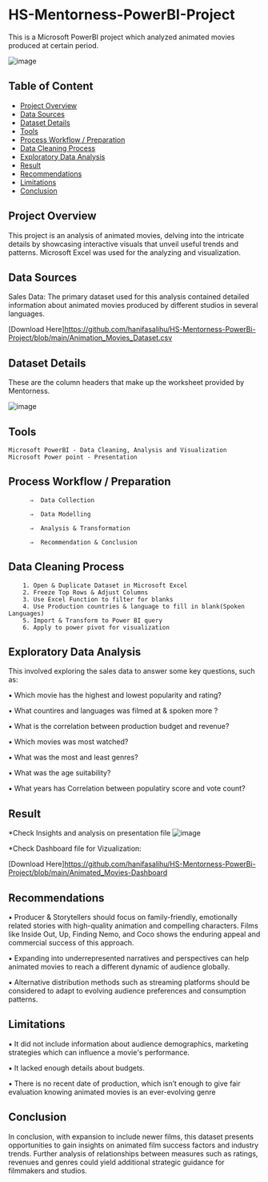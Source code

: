 # HS-Mentorness-PowerBI-Project

This is a Microsoft PowerBI project which analyzed animated movies produced at certain period.

![image](https://github.com/hanifasalihu/HS-Mentorness-PowerBi-Project/assets/157046638/9a65d3d2-6374-4e3c-b5c0-0d56022c5be5)



## Table of Content

- [ Project Overview](#project-overview)
- [ Data Sources](#data-sources)
- [Dataset Details](#dataset-details)
- [Tools](#tools)
- [Process Workflow / Preparation](Process-Workflow/-Preparation)
- [Data Cleaning Process](#data-cleaning-process)
- [Exploratory Data Analysis](#exploratory-data-analysis)
- [Result](#result)
- [Recommendations](#recommendations)
- [Limitations](#limitations)
- [Conclusion](#conclusion)


## Project Overview

This project is an analysis of animated movies, delving into the intricate details by showcasing interactive visuals that unveil useful trends and patterns.  Microsoft Excel was used for the analyzing and visualization.

## Data Sources

Sales Data: The primary dataset used for this analysis contained detailed information about animated movies produced by different studios in several languages.

[Download Here]https://github.com/hanifasalihu/HS-Mentorness-PowerBi-Project/blob/main/Animation_Movies_Dataset.csv




## Dataset Details


These are the column headers that make up the worksheet provided by Mentorness.

![image](https://github.com/hanifasalihu/HS-Mentorness-PowerBi-Project/assets/157046638/7d52d853-3d51-4fe2-a4c7-2b1296ba8247)


## Tools

    Microsoft PowerBI - Data Cleaning, Analysis and Visualization
    Microsoft Power point - Presentation




## Process Workflow / Preparation

          ⇒  Data Collection
         
          ⇒  Data Modelling
         
          ⇒  Analysis & Transformation
         
          ⇒  Recommendation & Conclusion




## Data Cleaning Process

        1. Open & Duplicate Dataset in Microsoft Excel
        2. Freeze Top Rows & Adjust Columns
        3. Use Excel Function to filter for blanks
        4. Use Production countries & language to fill in blank(Spoken Languages)
        5. Import & Transform to Power BI query
        6. Apply to power pivot for visualization





## Exploratory Data Analysis

This involved exploring the sales data to answer some key questions, such as:

   ▪ Which movie has the highest and lowest popularity and rating?
   
   ▪ What countires and languages was filmed at & spoken more ?
   
   ▪ What is the correlation between production budget and revenue?
   
   ▪ Which movies was most watched?
   
   ▪ What was the most and least genres?
   
   ▪ What was the age suitability?
   
   ▪ What years has Correlation between populatiry score and vote count?
   



## Result

*Check Insights and analysis on presentation file
![image](https://github.com/hanifasalihu/HS-Mentorness-PowerBi-Project/assets/157046638/7f36153c-aed5-4d8f-aa4d-fbec58bdb736)



*Check Dashboard file for Vizualization:

[Download Here]https://github.com/hanifasalihu/HS-Mentorness-PowerBi-Project/blob/main/Animated_Movies-Dashboard




## Recommendations

▪ Producer & Storytellers should focus on family-friendly, emotionally related stories with high-quality animation and compelling characters. Films like Inside Out,
  Up, Finding Nemo, and Coco shows the enduring appeal and commercial success of this approach.
  
▪ Expanding into underrepresented narratives and perspectives can help animated movies to reach a different dynamic of audience globally.

▪ Alternative distribution methods such as streaming platforms should be considered to adapt to evolving audience preferences and consumption patterns.




## Limitations

▪ It did not include information about audience demographics, marketing strategies which can influence a movie's performance.

▪ It lacked enough details about budgets.

▪ There is no recent date of production, which isn’t enough to give fair evaluation knowing animated movies is an ever-evolving genre




## Conclusion

In conclusion, with expansion to include newer films, this dataset presents opportunities to gain insights on animated film success factors and industry trends.
Further analysis of relationships between measures such as ratings, revenues and genres could yield additional strategic guidance for filmmakers and studios.
